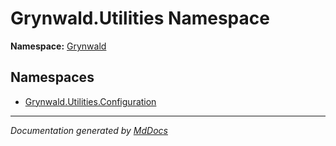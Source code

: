 ﻿# Grynwald.Utilities Namespace

**Namespace:** [Grynwald](../index.md)

## Namespaces

- [Grynwald.Utilities.Configuration](Configuration/index.md)

___

*Documentation generated by [MdDocs](https://github.com/ap0llo/mddocs)*
